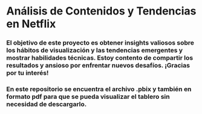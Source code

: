 # Análisis de Contenidos y Tendencias en Netflix

###  El objetivo de este proyecto es obtener insights valiosos sobre los hábitos de visualización y las tendencias emergentes y mostrar habilidades técnicas. Estoy contento de compartir los resultados y ansioso por enfrentar nuevos desafíos. ¡Gracias por tu interés!

### En este repositorio se encuentra el archivo .pbix y también en formato pdf para que se pueda visualizar el tablero sin necesidad de descargarlo.
